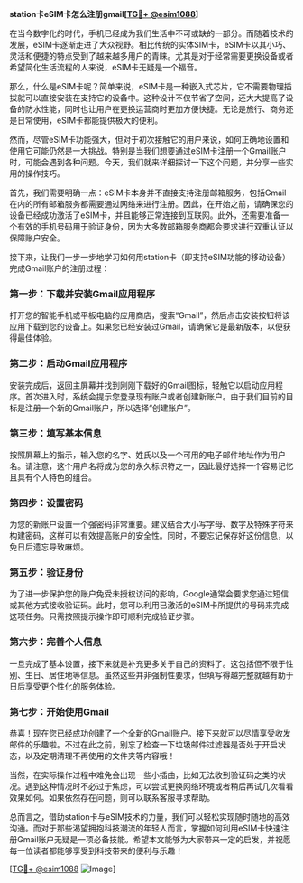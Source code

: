 **station卡eSIM卡怎么注册gmail[[TG💪+ @esim1088](https://t.me/s/esim1088)]**

在当今数字化的时代，手机已经成为我们生活中不可或缺的一部分。而随着技术的发展，eSIM卡逐渐走进了大众视野。相比传统的实体SIM卡，eSIM卡以其小巧、灵活和便捷的特点受到了越来越多用户的青睐。尤其是对于经常需要更换设备或者希望简化生活流程的人来说，eSIM卡无疑是一个福音。

那么，什么是eSIM卡呢？简单来说，eSIM卡是一种嵌入式芯片，它不需要物理插拔就可以直接安装在支持它的设备中。这种设计不仅节省了空间，还大大提高了设备的防水性能，同时也让用户在更换运营商时更加方便快捷。无论是旅行、商务还是日常使用，eSIM卡都能提供极大的便利。

然而，尽管eSIM卡功能强大，但对于初次接触它的用户来说，如何正确地设置和使用它可能仍然是一大挑战。特别是当我们想要通过eSIM卡注册一个Gmail账户时，可能会遇到各种问题。今天，我们就来详细探讨一下这个问题，并分享一些实用的操作技巧。

首先，我们需要明确一点：eSIM卡本身并不直接支持注册邮箱服务，包括Gmail在内的所有邮箱服务都需要通过网络来进行注册。因此，在开始之前，请确保您的设备已经成功激活了eSIM卡，并且能够正常连接到互联网。此外，还需要准备一个有效的手机号码用于验证身份，因为大多数邮箱服务商都会要求进行双重认证以保障账户安全。

接下来，让我们一步一步地学习如何用station卡（即支持eSIM功能的移动设备）完成Gmail账户的注册过程：

### 第一步：下载并安装Gmail应用程序
打开您的智能手机或平板电脑的应用商店，搜索“Gmail”，然后点击安装按钮将该应用下载到您的设备上。如果您已经安装过Gmail，请确保它是最新版本，以便获得最佳体验。

### 第二步：启动Gmail应用程序
安装完成后，返回主屏幕并找到刚刚下载好的Gmail图标，轻触它以启动应用程序。首次进入时，系统会提示您登录现有账户或者创建新账户。由于我们目前的目标是注册一个新的Gmail账户，所以选择“创建账户”。

### 第三步：填写基本信息
按照屏幕上的指示，输入您的名字、姓氏以及一个可用的电子邮件地址作为用户名。请注意，这个用户名将成为您的永久标识符之一，因此最好选择一个容易记忆且具有个人特色的组合。

### 第四步：设置密码
为您的新账户设置一个强密码非常重要。建议结合大小写字母、数字及特殊字符来构建密码，这样可以有效提高账户的安全性。同时，不要忘记保存好这份信息，以免日后遗忘导致麻烦。

### 第五步：验证身份
为了进一步保护您的账户免受未授权访问的影响，Google通常会要求您通过短信或其他方式接收验证码。此时，您可以利用已激活的eSIM卡所提供的号码来完成这项任务。只需按照提示操作即可顺利完成验证步骤。

### 第六步：完善个人信息
一旦完成了基本设置，接下来就是补充更多关于自己的资料了。这包括但不限于性别、生日、居住地等信息。虽然这些并非强制性要求，但填写得越完整就越有助于日后享受更个性化的服务体验。

### 第七步：开始使用Gmail
恭喜！现在您已经成功创建了一个全新的Gmail账户。接下来就可以尽情享受收发邮件的乐趣啦。不过在此之前，别忘了检查一下垃圾邮件过滤器是否处于开启状态，以及定期清理不再使用的文件夹等内容哦！

当然，在实际操作过程中难免会出现一些小插曲，比如无法收到验证码之类的状况。遇到这种情况时不必过于焦虑，可以尝试更换网络环境或者稍后再试几次看看效果如何。如果依然存在问题，则可以联系客服寻求帮助。

总而言之，借助station卡与eSIM技术的力量，我们可以轻松实现随时随地的高效沟通。而对于那些渴望拥抱科技潮流的年轻人而言，掌握如何利用eSIM卡快速注册Gmail账户无疑是一项必备技能。希望本文能够为大家带来一定的启发，并祝愿每一位读者都能够享受到科技带来的便利与乐趣！

[[TG💪+ @esim1088](https://t.me/s/esim1088) ![Image](https://i.postimg.cc/4NQfJmqS/Snipaste-2025-05-13-00-14-12.png)]